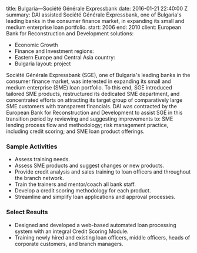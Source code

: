 
title: Bulgaria—Société Générale Expressbank
date: 2016-01-21 22:40:00 Z
summary: DAI assisted Société Générale Expressbank, one of Bulgaria's leading banks
  in the consumer finance market, in expanding its small and medium enterprise loan
  portfolio.
start: 2006
end: 2010
client: European Bank for Reconstruction and Development
solutions:
- Economic Growth
- Finance and Investment
regions:
- Eastern Europe and Central Asia
country:
- Bulgaria
layout: project


Société Générale Expressbank (SGE), one of Bulgaria's leading banks in the consumer finance market, was interested in expanding its small and medium enterprise (SME) loan portfolio. To this end, SGE introduced tailored SME products, restructured its dedicated SME department, and concentrated efforts on attracting its target group of comparatively large SME customers with transparent financials. DAI was contracted by the European Bank for Reconstruction and Development to assist SGE in this transition period by reviewing and suggesting improvements to: SME lending process flow and methodology; risk management practice, including credit scoring; and SME loan product offerings.

### Sample Activities

* Assess training needs.
* Assess SME products and suggest changes or new products.
* Provide credit analysis and sales training to loan officers and throughout the branch network.
* Train the trainers and mentor/coach all bank staff.
* Develop a credit scoring methodology for each product.
* Streamline and simplify loan applications and approval processes.

### Select Results

* Designed and developed a web-based automated loan processing system with an integral Credit Scoring Module.
* Training newly hired and existing loan officers, middle officers, heads of corporate customers, and branch managers.
